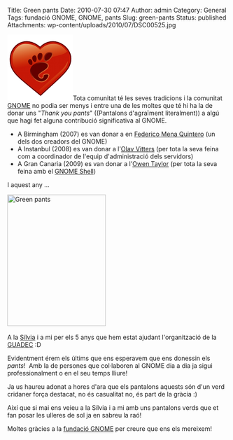 Title: Green pants
Date: 2010-07-30 07:47
Author: admin
Category: General
Tags: fundació GNOME, GNOME, pants
Slug: green-pants
Status: published
Attachments: wp-content/uploads/2010/07/DSC00525.jpg

[<img src="./wp-content/uploads/2007/12/gnomelovelogo.png" title="logotip del GNOME Love" class="alignright size-full wp-image-259" width="150" height="150" />](./wp-content/uploads/2007/12/gnomelovelogo.png)Tota comunitat té les seves tradicions i la comunitat [GNOME](http://www.gnome.org "Web del projecte GNOME") no podia ser menys i entre una de les moltes que té hi ha la de donar uns "*Thank you pants*" ((Pantalons d'agraïment literalment)) a algú que hagi fet alguna contribució significativa al GNOME.

- A Birmingham (2007) es van donar a en [Federico Mena Quintero](http://en.wikipedia.org/wiki/Federico_Mena_Quintero "Article de la wikipedia anglesa sobre en Federico Mena Quintero") (un dels dos creadors del GNOME)
- A Instanbul (2008) es van donar a l'[Olav Vitters](http://blogs.gnome.org/ovitters/ "Bloc de l'Olav Vitters") (per tota la seva feina com a coordinador de l'equip d'administració dels servidors)
- A Gran Canaria (2009) es van donar a l'[Owen Taylor](http://blog.fishsoup.net/ "Bloc de l'Owen Taylor") (per tota la seva feina amb el [GNOME Shell](http://live.gnome.org/GnomeShell "Pàgina wiki sobre el GNOME Shell"))

I aquest any ...

[<img src="./wp-content/uploads/2010/07/DSC00525-225x300.jpg" title="Green pants" class="aligncenter size-medium wp-image-960" width="225" height="300" />]({static}wp-content/uploads/2010/07/DSC00525.jpg)

A la [Sílvia](http://silvia.badall.net "Bloc de la Sílvia") i a mi per els 5 anys que hem estat ajudant l'organització de la [GUADEC](http://www.guadec.org "Lloc web de la trobada anual del GNOME a Europa") :D

Evidentment érem els últims que ens esperavem que ens donessin els *pants*!  Amb la de persones que col·laboren al GNOME dia a dia ja sigui professionalment o en el seu temps lliure!

Ja us haureu adonat a hores d'ara que els pantalons aquests són d'un verd cridaner força destacat, no és casualitat no, és part de la gràcia :)

Així que si mai ens veieu a la Sílvia i a mi amb uns pantalons verds que et fan posar les ulleres de sol ja en sabreu la raó!

Moltes gràcies a la [fundació GNOME](http://foundation.gnome.org/ "Pàgina web de la fundació GNOME") per creure que ens els mereixem!
